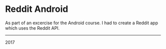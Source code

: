 # Reddit Android

As part of an excercise for the Android course. I had to create a Reddit app which uses the Reddit API. 

---

2017
